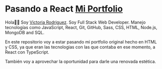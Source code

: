 # Pasando a React [Mi Portfolio](https://victoriaileanarodriguezmora.github.io/victoriarodriguez-portfolio/)


Hola👋🏼 Soy [Victoria Rodriguez](https://github.com/VictoriaIleanaRodriguezMora). Soy Full Stack Web Developer. Manejo tecnologías como JavaScript, React, Git, GitHub, Sass, CSS, HTML, Node.js, MongoDB and SQL. 

En este repositorio voy a estar pasando mi portfolio original hecho en HTML y CSS, ya que eran las tecnologias con las que contaba en ese momento, a React con TypeScript.

También voy a aprovechar la oportunidad para darle una renovada estética. 
